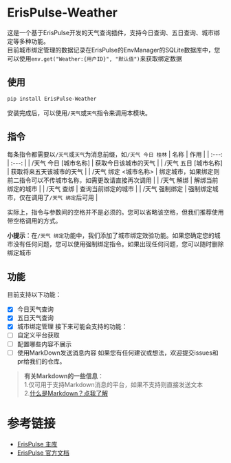 # ErisPulse-Weather
这是一个基于ErisPulse开发的天气查询插件，支持今日查询、五日查询、城市绑定等多种功能。  
目前城市绑定管理的数据记录在ErisPulse的EnvManager的SQLite数据库中，您可以使用`env.get("Weather:{用户ID}", "默认值")`来获取绑定数据
## 使用
~~~bash
pip install ErisPulse-Weather
~~~
安装完成后，可以使用`/天气`或`天气`指令来调用本模块。  

## 指令
每条指令都需要以`/天气`或`天气`为消息前缀，如`/天气 今日 桂林`
| 名称 | 作用 |
| :---: | :---: |
| /天气 今日 [城市名称] | 获取今日该城市的天气 |
| /天气 五日 [城市名称] | 获取将来五天该城市的天气 |
| /天气 绑定 <城市名称> | 绑定城市，如果绑定则前二指令可以不传城市名称，如需更改请直接再次调用 |
| /天气 解绑 | 解绑当前绑定的城市 | 
| /天气 查绑 | 查询当前绑定的城市 |
| /天气 强制绑定 | 强制绑定城市，仅在调用了`/天气 绑定`后可用 |

实际上，指令与参数间的空格并不是必须的。您可以省略该空格，但我们推荐使用带空格调用的方式。

**小提示**：在`/天气 绑定`功能中，我们添加了城市绑定效验功能。如果您确定您的城市没有任何问题，您可以使用强制绑定指令。如果出现任何问题，您可以随时删除绑定城市

## 功能
目前支持以下功能：  
- [x] 今日天气查询
- [x] 五日天气查询
- [x] 城市绑定管理
接下来可能会支持的功能：  
- [ ] 自定义平台获取
- [ ] 配置哪些内容不展示
- [ ] 使用MarkDown发送消息内容
如果您有任何建议或想法，欢迎提交issues和pr给我们的仓库。

> **有关Markdown的一些信息**：  
> 1.仅可用于支持Markdown消息的平台，如果不支持则直接发送文本  
> 2.[什么是Markdown？点我了解](https://markdown.com.cn/intro.html)

# 参考链接
- [ErisPulse 主库](https://www.github.com/ErisPulse/ErisPulse)
- [ErisPulse 官方文档](https://www.erisdev.com)